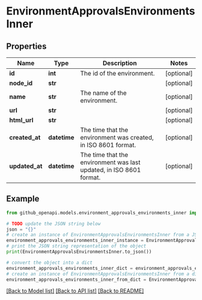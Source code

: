 # EnvironmentApprovalsEnvironmentsInner


## Properties

Name | Type | Description | Notes
------------ | ------------- | ------------- | -------------
**id** | **int** | The id of the environment. | [optional] 
**node_id** | **str** |  | [optional] 
**name** | **str** | The name of the environment. | [optional] 
**url** | **str** |  | [optional] 
**html_url** | **str** |  | [optional] 
**created_at** | **datetime** | The time that the environment was created, in ISO 8601 format. | [optional] 
**updated_at** | **datetime** | The time that the environment was last updated, in ISO 8601 format. | [optional] 

## Example

```python
from github_openapi.models.environment_approvals_environments_inner import EnvironmentApprovalsEnvironmentsInner

# TODO update the JSON string below
json = "{}"
# create an instance of EnvironmentApprovalsEnvironmentsInner from a JSON string
environment_approvals_environments_inner_instance = EnvironmentApprovalsEnvironmentsInner.from_json(json)
# print the JSON string representation of the object
print(EnvironmentApprovalsEnvironmentsInner.to_json())

# convert the object into a dict
environment_approvals_environments_inner_dict = environment_approvals_environments_inner_instance.to_dict()
# create an instance of EnvironmentApprovalsEnvironmentsInner from a dict
environment_approvals_environments_inner_from_dict = EnvironmentApprovalsEnvironmentsInner.from_dict(environment_approvals_environments_inner_dict)
```
[[Back to Model list]](../README.md#documentation-for-models) [[Back to API list]](../README.md#documentation-for-api-endpoints) [[Back to README]](../README.md)


